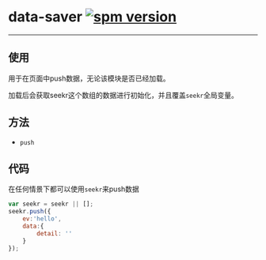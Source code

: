 # data-saver [![spm version](https://moekit.timo.today/badge/data-saver)](https://moekit.timo.today/package/data-saver)

---



## 使用

用于在页面中push数据，无论该模块是否已经加载。

加载后会获取seekr这个数组的数据进行初始化，并且覆盖`seekr`全局变量。

## 方法

+ `push`

## 代码

在任何情景下都可以使用`seekr`来push数据

````javascript
var seekr = seekr || [];
seekr.push({
	ev:'hello',
	data:{
		detail: ''
	}
});
````
